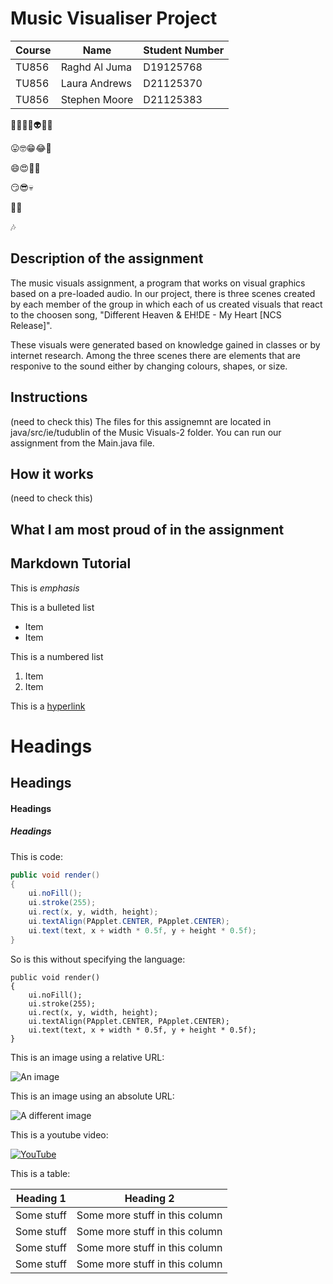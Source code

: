 
# Music Visualiser Project

| Course | Name | Student Number |
|------|--------|------------------|
|TU856 | Raghd Al Juma | D19125768 |
|TU856 | Laura Andrews | D21125370 |
|TU856 | Stephen Moore | D21125383 |


🐶🐾🎈👻👽🤡🤖  

😛🤓😁😂🤣 

😄😍🙂🤗 

😏😎💀 

🍌🦍 

🎶 

## Description of the assignment
The music visuals assignment, a program that works on visual graphics based on a pre-loaded audio. In our project, there is three scenes created by each member of the group in which each of us created visuals that react to the choosen song, "Different Heaven & EH!DE - My Heart [NCS Release]". 

These visuals were generated based on knowledge gained in classes or by internet research. Among the three scenes there are elements that are responive to the sound either by changing colours, shapes, or size. 

## Instructions
(need to check this) The files for this assignemnt are located in java/src/ie/tudublin of the Music Visuals-2 folder. You can run our assignment from the Main.java file. 

## How it works
(need to check this) 

## What I am most proud of in the assignment

## Markdown Tutorial

This is *emphasis*

This is a bulleted list

- Item
- Item

This is a numbered list

1. Item
1. Item

This is a [hyperlink](http://bryanduggan.org)

# Headings
## Headings
#### Headings
##### Headings

This is code:

```Java
public void render()
{
	ui.noFill();
	ui.stroke(255);
	ui.rect(x, y, width, height);
	ui.textAlign(PApplet.CENTER, PApplet.CENTER);
	ui.text(text, x + width * 0.5f, y + height * 0.5f);
}
```

So is this without specifying the language:

```
public void render()
{
	ui.noFill();
	ui.stroke(255);
	ui.rect(x, y, width, height);
	ui.textAlign(PApplet.CENTER, PApplet.CENTER);
	ui.text(text, x + width * 0.5f, y + height * 0.5f);
}
```

This is an image using a relative URL:

![An image](images/p8.png)

This is an image using an absolute URL:

![A different image](https://bryanduggandotorg.files.wordpress.com/2019/02/infinite-forms-00045.png?w=595&h=&zoom=2)

This is a youtube video:

[![YouTube](http://img.youtube.com/vi/J2kHSSFA4NU/0.jpg)](https://www.youtube.com/watch?v=J2kHSSFA4NU)

This is a table:

| Heading 1 | Heading 2 |
|-----------|-----------|
|Some stuff | Some more stuff in this column |
|Some stuff | Some more stuff in this column |
|Some stuff | Some more stuff in this column |
|Some stuff | Some more stuff in this column |

